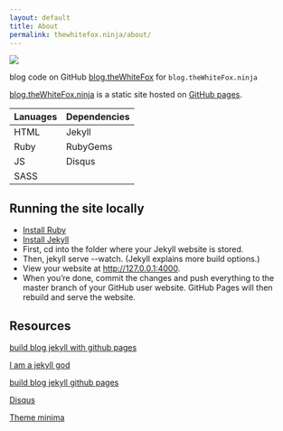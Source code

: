 ```yaml
---
layout: default
title: About
permalink: thewhitefox.ninja/about/
---
```

![](http://thewhitefox.ninja/img/theWhiteFoxLogo04-GitHub.svg)

blog code on GitHub [blog.theWhiteFox](https://github.com/theWhiteFox/blog) for `blog.theWhiteFox.ninja` 

[blog.theWhiteFox.ninja](http://blog.theWhiteFox.ninja) is a static site hosted on [GitHub pages](http://pages.github.com/).

| Lanuages     | Dependencies 	  | 
| ------------ | :--------------- |
| HTML 		   | Jekyll   	  |
| Ruby		   | RubyGems     |
| JS           |  Disqus	  |
| SASS         |              |



## Running the site locally
 - [Install Ruby](https://www.ruby-lang.org/en/installation/)
 - [Install Jekyll](http://jekyllrb.com/)
 - First, cd into the folder where your Jekyll website is stored.
 - Then, jekyll serve --watch. (Jekyll explains more build options.)
 - View your website at http://127.0.0.1:4000.
 - When you’re done, commit the changes and push everything to the master branch of your GitHub user website. GitHub Pages will then rebuild and serve the website.


## Resources

[build blog jekyll with github pages](https://www.smashingmagazine.com/2014/08/build-blog-jekyll-github-pages/)

[I am a jekyll god](http://garthdb.com/writings/i-am-a-jekyll-god/)

[build blog jekyll github pages](https://www.smashingmagazine.com/2014/08/build-blog-jekyll-github-pages/)

[Disqus](https://disqus.com/)

[Theme minima](https://github.com/jekyll/minima)
